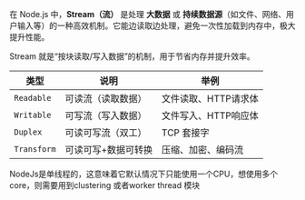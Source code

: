 在 Node.js 中，**Stream（流）** 是处理 **大数据** 或 **持续数据源**（如文件、网络、用户输入等）的一种高效机制。它能边读取边处理，避免一次性加载到内存中，极大提升性能。

Stream 就是“按块读取/写入数据”的机制，用于节省内存并提升效率。

|类型|说明|举例|
|---|---|---|
|`Readable`|可读流（读取数据）|文件读取、HTTP请求体|
|`Writable`|可写流（写入数据）|文件写入、HTTP响应体|
|`Duplex`|可读可写流（双工）|TCP 套接字|
|`Transform`|可读可写+数据可转换|压缩、加密、编码流|

NodeJs是单线程的，这意味着它默认情况下只能使用一个CPU，想使用多个core，则需要用到clustering 或者worker thread 模块